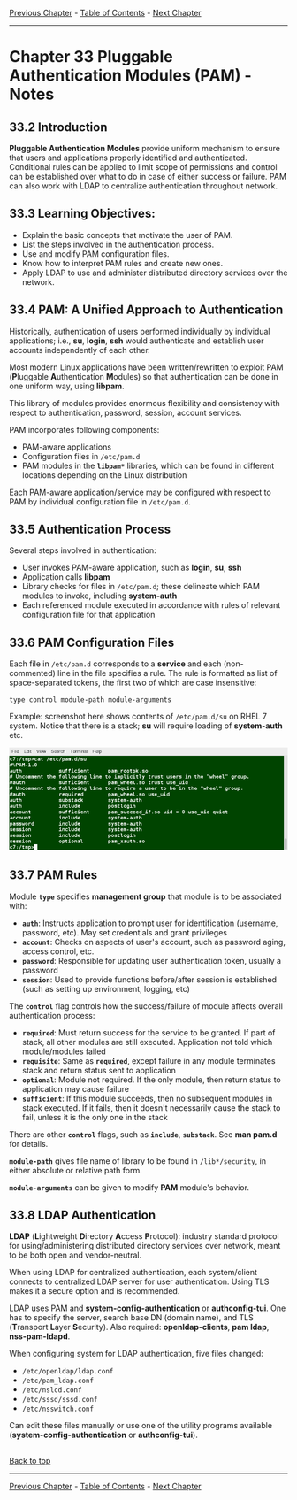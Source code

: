 [Previous Chapter](../Ch32-fpo/notes_Ch32.md) - [Table of Contents](../README.md#table-of-contents) - [Next Chapter](../Ch34-networkaddresses/notes_Ch34.md)

---

# Chapter 33 Pluggable Authentication Modules (PAM) - Notes

## 33.2 Introduction
**Pluggable Authentication Modules** provide uniform mechanism to ensure that users and applications properly identified and authenticated. Conditional rules can be applied to limit scope of permissions and control can be established over what to do in case of either success or failure. PAM can also work with LDAP to centralize authentication throughout network.

## 33.3 Learning Objectives:
- Explain the basic concepts that motivate the user of PAM.
- List the steps involved in the authentication process.
- Use and modify PAM configuration files.
- Know how to interpret PAM rules and create new ones.
- Apply LDAP to use and administer distributed directory services over the network.


## 33.4 PAM: A Unified Approach to Authentication
Historically, authentication of users performed individually by individual applications; i.e., **su**, **login**, **ssh** would authenticate and establish user accounts independently of each other.

Most modern Linux applications have been written/rewritten to exploit PAM (<strong>P</strong>luggable <strong>A</strong>uthentication <strong>M</strong>odules) so that authentication can be done in one uniform way, using **libpam**.

This library of modules provides enormous flexibility and consistency with respect to authentication, password, session, account services.

PAM incorporates following components:
- PAM-aware applications
- Configuration files in `/etc/pam.d`
- PAM modules in the **`libpam*`** libraries, which can be found in different locations depending on the Linux distribution

Each PAM-aware application/service may be configured with respect to PAM by individual configuration file in `/etc/pam.d`.


## 33.5 Authentication Process
Several steps involved in authentication:
- User invokes PAM-aware application, such as **login**, **su**, **ssh**
- Application calls **libpam**
- Library checks for files in `/etc/pam.d`; these delineate which PAM modules to invoke, including **system-auth**
- Each referenced module executed in accordance with rules of relevant configuration file for that application


## 33.6 PAM Configuration Files
Each file in `/etc/pam.d` corresponds to a **service** and each (non-commented) line in the file specifies a rule. The rule is formatted as list of space-separated tokens, the first two of which are case insensitive:
```shell
type control module-path module-arguments
```
Example: screenshot here shows contents of `/etc/pam.d/su` on RHEL 7 system. Notice that there is a stack; **su** will require loading of **system-auth** etc.

![pamsu](/images/pamsu.png)


## 33.7 PAM Rules
Module **`type`** specifies **management group** that module is to be associated with:
- **`auth`**: Instructs application to prompt user for identification (username, password, etc). May set credentials and grant privileges
- **`account`**: Checks on aspects of user's account, such as password aging, access control, etc.
- **`password`**: Responsible for updating user authentication token, usually a password
- **`session`**: Used to provide functions before/after session is established (such as setting up environment, logging, etc)

The **`control`** flag controls how the success/failure of module affects overall authentication process:
- **`required`**: Must return success for the service to be granted. If part of stack, all other modules are still executed. Application not told which module/modules failed
- **`requisite`**: Same as **`required`**, except failure in any module terminates stack and return status sent to application
- **`optional`**: Module not required. If the only module, then return status to application may cause failure
- **`sufficient`**: If this module succeeds, then no subsequent modules in stack executed. If it fails, then it doesn't necessarily cause the stack to fail, unless it is the only one in the stack

There are other **`control`** flags, such as **`include`**, **`substack`**. See **man pam.d** for details.

**`module-path`** gives file name of library to be found in `/lib*/security`, in either absolute or relative path form.

**`module-arguments`** can be given to modify **PAM** module's behavior.


## 33.8 LDAP Authentication
**LDAP** (<strong>L</strong>ightweight <strong>D</strong>irectory <strong>A</strong>ccess <strong>P</strong>rotocol): industry standard protocol for using/administering distributed directory services over network, meant to be both open and vendor-neutral.

When using LDAP for centralized authentication, each system/client connects to centralized LDAP server for user authentication. Using TLS makes it a secure option and is recommended.

LDAP uses PAM and **system-config-authentication** or **authconfig-tui**. One has to specify the server, search base DN (domain name), and TLS (<strong>T</strong>ransport <strong>L</strong>ayer <strong>S</strong>ecurity). Also required: **openldap-clients**, **pam ldap**, **nss-pam-ldapd**.

When configuring system for LDAP authentication, five files changed:
- `/etc/openldap/ldap.conf`
- `/etc/pam_ldap.conf`
- `/etc/nslcd.conf`
- `/etc/sssd/sssd.conf`
- `/etc/nsswitch.conf`

Can edit these files manually or use one of the utility programs available (**system-config-authentication** or **authconfig-tui**).



##

[Back to top](#)

---

[Previous Chapter](../Ch32-fpo/notes_Ch32.md) - [Table of Contents](../README.md#table-of-contents) - [Next Chapter](../Ch34-networkaddresses/notes_Ch34.md)
